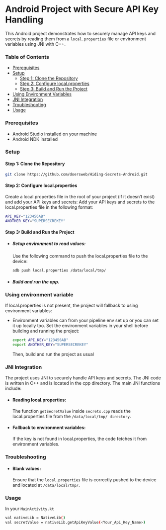 # Android Project with Secure API Key Handling

This Android project demonstrates how to securely manage API keys and secrets by reading them from a `local.properties` file or environment variables using JNI with C++.

### Table of Contents

* [Prerequisites](#prerequisites)
* [Setup](#setup)
  * [Step 1: Clone the Repository](#step-1-clone-the-repository)
  * [Step 2: Configure local.properties](#step-2-configure-localproperties)
  * [Step 3: Build and Run the Project](#step-3-build-and-run-the-project)
* [Using Environment Variables](#using-environment-variables)
* [JNI Integration](#jni-integration)
* [Troubleshooting](#troubleshooting)
* [Usage](#usage)


### Prerequisites
* Android Studio installed on your machine
* Android NDK installed


### Setup
#### Step 1: Clone the Repository
```bash
git clone https://github.com/doersweb/Hiding-Secrets-Android.git
```

#### Step 2: Configure local.properties
Create a local.properties file in the root of your project (if it doesn’t exist) and add your API keys and secrets:
Add your API keys and secrets to the local.properties file in the following format:
```bash
API_KEY="123456AB"
ANOTHER_KEY="SUPERSECREKEY"
```

#### Step 3: Build and Run the Project
- ##### Setup environment to read values: 
  Use the following command to push the local.properties file to the device:
  ```bash
  adb push local.properties /data/local/tmp/
  ```
- ##### Build and run the app.


### Using environment variable
If local.properties is not present, the project will fallback to using environment variables:
- Environment variables can from your pipeline env set up or you can set it up locally too.
  Set the environment variables in your shell before building and running the project:
  ```bash
  export API_KEY="123456AB"
  export ANOTHER_KEY="SUPERSECREKEY"
  ```
  Then, build and run the project as usual


### JNI Integration
The project uses JNI to securely handle API keys and secrets. The JNI code is written in C++ and is located in the cpp directory. The main JNI functions include:

- #### Reading local.properties:
  The function `getSecretValue` inside `secrets.cpp` reads the local.properties file from the `/data/local/tmp/ directory`.
- #### Fallback to environment variables:
  If the key is not found in local.properties, the code fetches it from environment variables.


### Troubleshooting
- #### Blank values:
  Ensure that the `local.properties` file is correctly pushed to the device and located at `/data/local/tmp/`.


### Usage
In your `MainActivity.kt`
  ```bash
  val nativeLib = NativeLib()
  val secretValue = nativeLib.getApiKeyValue(<Your_Api_Key_Name>)
  ```
